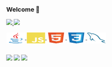 ### Welcome 🙏

<!--
 <div align="center">
  <img height="145em" src="https://github-readme-stats.vercel.app/api?username=PedroBertolo&show_icons=true&theme=tokyonight&include_all_commits=true&count_private=true"/>
  <img height="145em" src="https://github-readme-stats.vercel.app/api/top-langs/?username=PedroBertolo&layout=compact&langs_count=7&theme=tokyonight"/>
  </div>     -->
  
  <div>
  <a href="https://github.com/PedroBertolo">
  <img height="160em" src="https://github-readme-stats.vercel.app/api?username=PedroBertolo&show_icons=true&theme=tokyonight&include_all_commits=true&count_private=true"/>
  <img height="160em" src="https://github-readme-stats.vercel.app/api/top-langs/?username=PedroBertolo&layout=compact&langs_count=7&theme=tokyonight"/>
</div>
  
  <div style="display: inline_block"><br>
  <img align="center" alt="Java" height="30" width="50" src="https://github.com/devicons/devicon/blob/master/icons/java/java-original.svg">
  <img align="center" alt="Js" height="30" width="50" src="https://raw.githubusercontent.com/devicons/devicon/master/icons/javascript/javascript-plain.svg">
  <img align="center" alt="HTML" height="30" width="50" src="https://raw.githubusercontent.com/devicons/devicon/master/icons/html5/html5-original.svg">
  <img align="center" alt="CSS" height="30" width="50" src="https://raw.githubusercontent.com/devicons/devicon/master/icons/css3/css3-original.svg">
  <img align="center" alt="mysql" height="30" width="50" src="https://github.com/devicons/devicon/blob/master/icons/mysql/mysql-original.svg">
</div>
 
  ##
 
 <div> 
  <a href="https://www.linkedin.com/in/pedro-bertolo-pereira/" target="_blank"><img src="https://img.shields.io/badge/-LinkedIn-%230077B5?style=for-the-badge&logo=linkedin&logoColor=white" target="_blank"></a> 
  <a href = "mailto:pedrodbertolopereira@gmail.com"><img src="https://img.shields.io/badge/-Gmail-%23333?style=for-the-badge&logo=gmail&logoColor=white" target="_blank"></a>
  <a href="https://www.instagram.com/pedrobertoloo/" target="_blank"><img src="https://img.shields.io/badge/-Instagram-%23E4405F?style=for-the-badge&logo=instagram&logoColor=white" target="_blank"></a>
</div>
 
  
  
